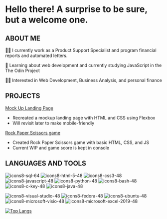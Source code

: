 # Hello there! A surprise to be sure, but a welcome one.

## ABOUT ME

:man_technologist: I currently work as a Product Support Specialist and program financial reports and automated letters.

:monocle_face: Learning about web development and currently studying JavaScript in the The Odin Project

:surfing_man: Interested in Web Development, Business Analysis, and personal finance


## PROJECTS
[Mock Up Landing Page](https://jlsolito.github.io/TOP-LandingPage/) 
  - Recreated a mockup landing page with HTML and CSS using Flexbox
  - Will revisit later to make mobile-friendly
 
 [Rock Paper Scissors game](https://jlsolito.github.io/TOP-RockPaperScissors/)
  - Created Rock Paper Scissors game with basic HTML, CSS, and JS
  - Current WIP and game score is kept in console


## LANGUAGES AND TOOLS
![icons8-sql-64](https://user-images.githubusercontent.com/36279354/180920289-bd994f34-5180-44f4-9ce3-be907dff0e4c.png)
![icons8-html-5-48](https://user-images.githubusercontent.com/36279354/180919936-d8a0f580-7d01-4b40-a982-deb88a65b3c4.png)
![icons8-css3-48](https://user-images.githubusercontent.com/36279354/180919947-9c4f1318-3b46-4417-9282-d1fac701742a.png)
![icons8-javascript-48](https://user-images.githubusercontent.com/36279354/180919584-1b8c101c-9759-4d9c-a494-ba9e4086f617.png)
![icons8-python-48](https://user-images.githubusercontent.com/36279354/180920303-bfcaa75a-5d9c-40cb-9f8e-cbc3a82444cc.png)
![icons8-bash-48](https://user-images.githubusercontent.com/36279354/180921198-9a09cc6b-10a0-4a1c-b0af-f630268846a7.png)
![icons8-c-key-48](https://user-images.githubusercontent.com/36279354/180921323-44cb8c9a-4159-42c7-804c-2bc5bc71f6da.png)
![icons8-java-48](https://user-images.githubusercontent.com/36279354/180921206-4dfd3932-ab05-4284-a120-42f634802220.png)

![icons8-visual-studio-48](https://user-images.githubusercontent.com/36279354/180921581-bb9b2592-f96d-4a13-adce-d61b2e952e66.png)
![icons8-fedora-48](https://user-images.githubusercontent.com/36279354/180921181-5e11d73b-8851-446f-90f9-38eddb5452a8.png)
![icons8-ubuntu-48](https://user-images.githubusercontent.com/36279354/180921186-c7abb374-d297-4201-9d30-64bd63cd3e8a.png)
![icons8-microsoft-visio-48](https://user-images.githubusercontent.com/36279354/180920488-b347c620-5aa7-476c-9159-ad2d82aec1c5.png)
![icons8-microsoft-excel-2019-48](https://user-images.githubusercontent.com/36279354/180920492-855b87b5-7173-434a-8f9c-e118510664ca.png)


[![Top Langs](https://github-readme-stats.vercel.app/api/top-langs/?username=jlsolito&layout=compact&theme=vision-friendly-dark)](https://github.com/anuraghazra/github-readme-stats)


